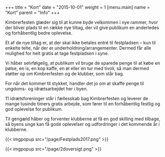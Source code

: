 +++
title = "Kort"
date = "2015-10-01"
weight = 1
[menu.main]
name = "Kort"
parent = "Info"
+++

Kimbrerfesten glæder sig til at kunne byde velkommen i nye rammer, hvor der bliver plads til en række nye tiltag, der vil give publikum en anderledes og forhåbentlig bedre oplevelse. 

Et af de nye tiltag er, at der skal ikke betales entré til festpladsen – kun til enkelte telte, når der er underholdning/arrangementer. 
Dermed får alle mulighed for helt gratis at tage festpladsen i syne. 

Vi håber selvfølgelig, at publikum vil bruge de sparede penge til at købe en pølse, en is, en kop kaffe, en øl eller en tur med tivoli, så man dermed støtter op om Kimbrerfesten og de klubber, som står bag. 

For når det kommer til stykket, handler det jo om at skaffe penge til ungdoms- og idrætsarbejdet her i byen. 

11 idrætsforeninger står i fællesskab bag Kimbrerfesten og leverer de mange tusinde timers gratis arbejde, som fører til en forhåbentlig festlig og god oplevelse for publikum. 

Til gengæld håber og forventer klubberne at få en god skilling med tilbage, så byens unge kan få gode oplevelser og udfordringer i det kommende år i klubberne.

{{< imgpopup src="/page/Festplads2017.png" >}}

{{< imgpopup src="/page/2doversigt.png" >}}
